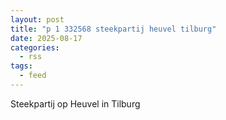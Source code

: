 ```yaml
---
layout: post
title: "p 1 332568 steekpartij heuvel tilburg"
date: 2025-08-17
categories: 
  - rss
tags: 
  - feed
---
```


Steekpartij op Heuvel in Tilburg
